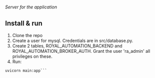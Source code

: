 ###### Server for the application

## Install & run

1. Clone the repo
2. Create a user for mysql. Credentials are in src/database.py.
3. Create 2 tables, ROYAL_AUTOMATION_BACKEND and ROYAL_AUTOMATION_BROKER_AUTH. Grant the user 'ra_admin' all privileges on these.
4. Run:
``` cd src/ 
uvicorn main:app```